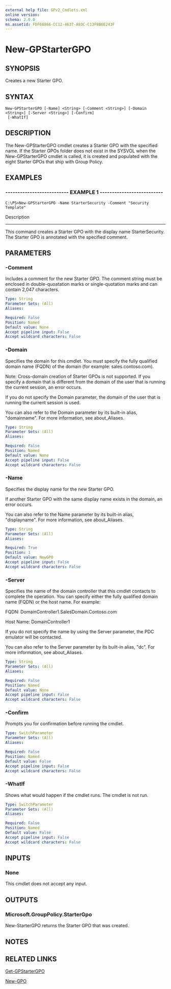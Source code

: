```yaml
---
external help file: GPv2_Cmdlets.xml
online version: 
schema: 2.0.0
ms.assetid: FDF68866-CC12-4637-A83C-C13F8B6E243F
---
```


# New-GPStarterGPO

## SYNOPSIS
Creates a new Starter GPO.

## SYNTAX

```
New-GPStarterGPO [-Name] <String> [-Comment <String>] [-Domain <String>] [-Server <String>] [-Confirm]
 [-WhatIf]
```

## DESCRIPTION
The New-GPStarterGPO cmdlet creates a Starter GPO with the specified name.
If the Starter GPOs folder does not exist in the SYSVOL when the New-GPStarterGPO cmdlet is called, it is created and populated with the eight Starter GPOs that ship with Group Policy.

## EXAMPLES

### -------------------------- EXAMPLE 1 --------------------------
```
C:\PS>New-GPStarterGPO -Name StarterSecurity -Comment "Security Template"
```

Description

-----------

This command creates a Starter GPO with the display name StarterSecurity.
The Starter GPO is annotated with the specified comment.

## PARAMETERS

### -Comment
Includes a comment for the new Starter GPO.
The comment string must be enclosed in double-quoatation marks or single-quotation marks and can contain 2,047 characters.

```yaml
Type: String
Parameter Sets: (All)
Aliases: 

Required: False
Position: Named
Default value: None
Accept pipeline input: False
Accept wildcard characters: False
```

### -Domain
Specifies the domain for this cmdlet.
You must specify the fully qualified domain name (FQDN) of the domain (for example: sales.contoso.com).

Note: Cross-domain creation of Starter GPOs is not supported.
If you specify a domain that is different from the domain of the user that is running the current session, an error occurs.

If you do not specify the Domain parameter, the domain of the user that is running the current session is used.

You can also refer to the Domain parameter by its built-in alias, "domainname".
For more information, see about_Aliases.

```yaml
Type: String
Parameter Sets: (All)
Aliases: 

Required: False
Position: Named
Default value: None
Accept pipeline input: False
Accept wildcard characters: False
```

### -Name
Specifies the display name for the new Starter GPO.

If another Starter GPO with the same display name exists in the domain, an error occurs.

You can also refer to the Name parameter by its built-in alias, "displayname".
For more information, see about_Aliases.

```yaml
Type: String
Parameter Sets: (All)
Aliases: 

Required: True
Position: 1
Default value: NewGPO
Accept pipeline input: False
Accept wildcard characters: False
```

### -Server
Specifies the name of the domain controller that this cmdlet contacts to complete the operation.
You can specify either the fully qualified domain name (FQDN) or the host name.
For example:

FQDN: DomainController1.SalesDomain.Contoso.com

Host Name: DomainController1

If you do not specify the name by using the Server parameter, the PDC emulator will be contacted.

You can also refer to the Server parameter by its built-in alias, "dc".
For more information, see about_Aliases.

```yaml
Type: String
Parameter Sets: (All)
Aliases: 

Required: False
Position: Named
Default value: None
Accept pipeline input: False
Accept wildcard characters: False
```

### -Confirm
Prompts you for confirmation before running the cmdlet.

```yaml
Type: SwitchParameter
Parameter Sets: (All)
Aliases: 

Required: False
Position: Named
Default value: False
Accept pipeline input: False
Accept wildcard characters: False
```

### -WhatIf
Shows what would happen if the cmdlet runs.
The cmdlet is not run.

```yaml
Type: SwitchParameter
Parameter Sets: (All)
Aliases: 

Required: False
Position: Named
Default value: False
Accept pipeline input: False
Accept wildcard characters: False
```

## INPUTS

### None
This cmdlet does not accept any input.

## OUTPUTS

### Microsoft.GroupPolicy.StarterGpo
New-StarterGPO returns the Starter GPO that was created.

## NOTES

## RELATED LINKS

[Get-GPStarterGPO](./Get-GPStarterGPO.md)

[New-GPO](./New-GPO.md)

